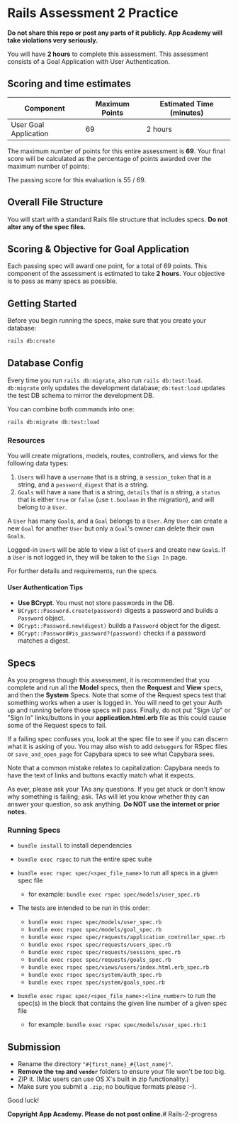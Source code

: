 # Rails Assessment 2 Practice

**Do not share this repo or post any parts of it publicly. App Academy will take
violations very seriously.**

You will have **2 hours** to complete this assessment. This assessment consists
of a Goal Application with User Authentication.

## Scoring and time estimates

| Component             | Maximum Points | Estimated Time (minutes) |
| --------------------- | -------------- | ------------------------ |
| User Goal Application | 69             | 2 hours                  |

The maximum number of points for this entire assessment is **69**. Your final
score will be calculated as the percentage of points awarded over the maximum
number of points:

The passing score for this evaluation is 55 / 69.

## Overall File Structure

You will start with a standard Rails file structure that includes specs. **Do
not alter any of the spec files.**

## Scoring & Objective for Goal Application

Each passing spec will award one point, for a total of 69 points. This component
of the assessment is estimated to take **2 hours**. Your objective
is to pass as many specs as possible.

## Getting Started

Before you begin running the specs, make sure that you create your database:

```sh
rails db:create
```

## Database Config

Every time you run `rails db:migrate`, also run `rails db:test:load`.
`db:migrate` only updates the development database; `db:test:load` updates the
test DB schema to mirror the development DB.

You can combine both commands into one:

```sh
rails db:migrate db:test:load
```

### Resources

You will create migrations, models, routes, controllers, and views for the
following data types:

1. `Users` will have a `username` that is a string, a `session_token` that is
   a string, and a `password_digest` that is a string.
2. `Goals` will have a `name` that is a string, `details` that is a string, a
   `status` that is either `true` or `false` (use `t.boolean` in the migration),
   and will belong to a `User`.

A `User` has many `Goal`s, and a `Goal` belongs to a `User`. Any `User` can
create a new `Goal` for another `User` but only a `Goal`'s owner can delete
their own `Goal`s.

Logged-in `User`s will be able to view a list of `User`s and create new `Goal`s.
If a `User` is not logged in, they will be taken to the `Sign In` page.

For further details and requirements, run the specs.

#### User Authentication Tips

- **Use BCrypt**. You must not store passwords in the DB.
- `BCrypt::Password.create(password)` digests a password and builds a `Password`
  object.
- `BCrypt::Password.new(digest)` builds a `Password` object for the digest.
- `BCrypt::Password#is_password?(password)` checks if a password matches a
  digest.

## Specs

As you progress though this assessment, it is recommended that you complete and
run all the **Model** specs, then the **Request** and **View** specs, and then
the **System** Specs. Note that some of the Request specs test that something
works when a user is logged in. You will need to get your Auth up and running
before those specs will pass. Finally, do not put "Sign Up" or "Sign In"
links/buttons in your __application.html.erb__ file as this could cause some of
the Request specs to fail.

If a failing spec confuses you, look at the spec file to see if you can discern
what it is asking of you. You may also wish to add `debugger`s for RSpec files
or `save_and_open_page` for Capybara specs to see what Capybara sees.

Note that a common mistake relates to capitalization: Capybara needs to have the
text of links and buttons exactly match what it expects.

As ever, please ask your TAs any questions. If you get stuck or don't know why
something is failing; ask. TAs will let you know whether they can answer your
question, so ask anything. **Do NOT use the internet or prior notes.**

### Running Specs

- `bundle install` to install dependencies
- `bundle exec rspec` to run the entire spec suite
- `bundle exec rspec spec/<spec_file_name>` to run all specs in a given spec
  file

  - for example: `bundle exec rspec spec/models/user_spec.rb`

- The tests are intended to be run in this order:
  - `bundle exec rspec spec/models/user_spec.rb`
  - `bundle exec rspec spec/models/goal_spec.rb`
  - `bundle exec rspec spec/requests/application_controller_spec.rb`
  - `bundle exec rspec spec/requests/users_spec.rb`
  - `bundle exec rspec spec/requests/sessions_spec.rb`
  - `bundle exec rspec spec/requests/goals_spec.rb`
  - `bundle exec rspec spec/views/users/index.html.erb_spec.rb`
  - `bundle exec rspec spec/system/auth_spec.rb`
  - `bundle exec rspec spec/system/goals_spec.rb`

- `bundle exec rspec spec/<spec_file_name>:<line_number>` to run the spec(s) in
  the block that contains the given line number of a given spec file
  - for example: `bundle exec rspec spec/models/user_spec.rb:1`

## Submission

- Rename the directory `"#{first_name}_#{last_name}"`.
- **Remove the `tmp` and `vendor`** folders to ensure your file won't be too
  big.
- ZIP it. (Mac users can use OS X's built in zip functionality.)
- Make sure you submit a `.zip`; no boutique formats please :-).

Good luck!

**Copyright App Academy. Please do not post online.**#   R a i l s - 2 - p r o g r e s s  
 